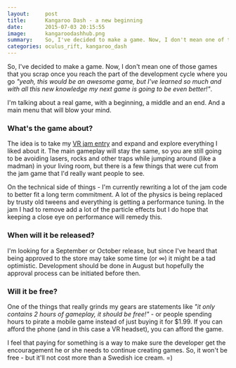 ```yaml
---
layout:     post
title:      Kangaroo Dash - a new beginning
date:       2015-07-03 20:15:55
image:		kangaroodashhub.png
summary:    So, I've decided to make a game. Now, I don't mean one of those games that you scrap once you reach the part of the development cycle where you go..
categories: oculus_rift, kangaroo_dash
---
```


So, I've decided to make a game. Now, I don't mean one of those games that you scrap once you reach the part of the development cycle where you go *"yeah, this would be an awesome game, but I've learned so much and with all this new knowledge my next game is going to be even better!"*.

I'm talking about a real game, with a beginning, a middle and an end. And a main menu that will blow your mind.

### What's the game about?
The idea is to take my [VR jam entry](/oculus_rift/2015/06/03/kangaroo-dash-a-retrospective/) and expand and explore everything I liked about it. The main gameplay will stay the same, so you are still going to be avoiding lasers, rocks and other traps while jumping around (like a madman) in your living room, but there is a few things that were cut from the jam game that I'd really want people to see.

On the technical side of things - I'm currently rewriting a lot of the jam code to better fit a long term commitment. A lot of the physics is being replaced by trusty old tweens and everything is getting a performance tuning. In the jam I had to remove add a lot of the particle effects but I do hope that keeping a close eye on performance will remedy this.

### When will it be released?
I'm looking for a September or October release, but since I've heard that being approved to the store may take some time (or ∞) it might be a tad optimistic. Development should be done in August but hopefully the approval process can be initiated before then.

### Will it be free?
One of the things that really grinds my gears are statements like *"it only contains 2 hours of gameplay, it should be free!"* - or people spending hours to pirate a mobile game instead of just buying it for $1.99. If you can afford the phone (and in this case a VR headset), you can afford the game.

I feel that paying for something is a way to make sure the developer get the encouragement he or she needs to continue creating games. So, it won't be free - but it'll not cost more than a Swedish ice cream. =)